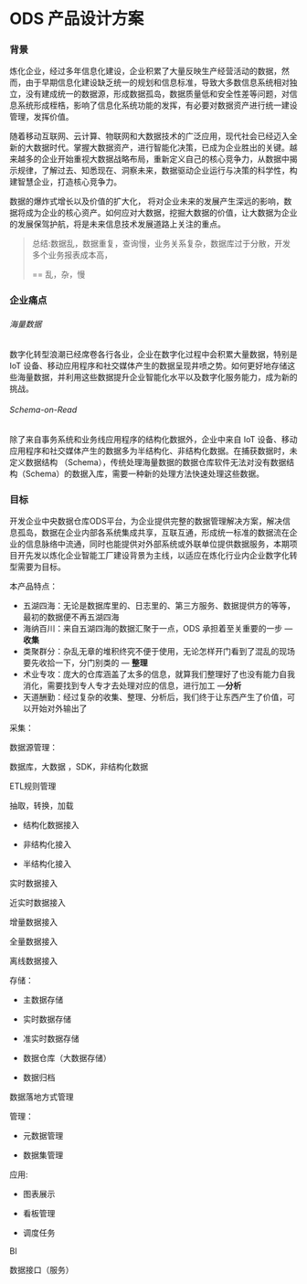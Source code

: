 # ODS 产品设计方案

### 背景

炼化企业，经过多年信息化建设，企业积累了大量反映生产经营活动的数据，然而，由于早期信息化建设缺乏统一的规划和信息标准，导致大多数信息系统相对独立，没有建成统一的数据源，形成数据孤岛，数据质量低和安全性差等问题，对信息系统形成桎梏，影响了信息化系统功能的发挥，有必要对数据资产进行统一建设管理，发挥价值。

随着移动互联网、云计算、物联网和大数据技术的广泛应用，现代社会已经迈入全新的大数据时代。掌握大数据资产，进行智能化决策，已成为企业胜出的关键。越来越多的企业开始重视大数据战略布局，重新定义自己的核心竞争力，从数据中揭示规律，了解过去、知悉现在、洞察未来，数据驱动企业运行与决策的科学性，构建智慧企业，打造核心竞争力。

数据的爆炸式增长以及价值的扩大化， 将对企业未来的发展产生深远的影响，数据将成为企业的核心资产。如何应对大数据，挖掘大数据的价值，让大数据为企业的发展保驾护航，将是未来信息技术发展道路上关注的重点。

> 总结:数据乱，数据重复，查询慢，业务关系复杂，数据库过于分散，开发多个业务报表成本高，
>
> == 乱，杂，慢

### 企业痛点



###### 海量数据

数字化转型浪潮已经席卷各行各业，企业在数字化过程中会积累大量数据，特别是 IoT 设备、移动应用程序和社交媒体产生的数据呈现井喷之势。如何更好地存储这些海量数据，并利用这些数据提升企业智能化水平以及数字化服务能力，成为新的挑战。

###### Schema-on-Read

除了来自事务系统和业务线应用程序的结构化数据外，企业中来自 IoT 设备、移动应用程序和社交媒体产生的数据多为半结构化、非结构化数据。在捕获数据时，未定义数据结构 （Schema），传统处理海量数据的数据仓库软件无法对没有数据结构（Schema）的数据入库，需要一种新的处理方法快速处理这些数据。

### 目标

​        开发企业中央数据仓库ODS平台，为企业提供完整的数据管理解决方案，解决信息孤岛，数据在企业内部各系统集成共享，互联互通，形成统一标准的数据流在企业的信息脉络中流通，同时也能提供对外部系统或外联单位提供数据服务，本期项目开先发以炼化企业智能工厂建设背景为主线，以适应在炼化行业内企业数字化转型需要为目标。

本产品特点：

- 五湖四海：无论是数据库里的、日志里的、第三方服务、数据提供方的等等，最初的数据便不再五湖四海
- 海纳百川：来自五湖四海的数据汇聚于一点，ODS 承担着至关重要的一步 — **收集**
- 类聚群分：杂乱无章的堆积终究不便于使用，无论怎样开门看到了混乱的现场要先收拾一下，分门别类的 — **整理**
- 术业专攻：庞大的仓库涵盖了太多的信息，就算我们整理好了也没有能力自我消化，需要找到专人专才去处理对应的信息，进行加工 —**分析**
- 天道酬勤：经过复杂的收集、整理、分析后，我们终于让东西产生了价值，可以开始对外输出了





采集：

数据源管理：

数据库，大数据 ，SDK，非结构化数据

ETL规则管理

抽取，转换，加载



- 结构化数据接入

- 非结构化接入

- 半结构化接入



实时数据接入

近实时数据接入

增量数据接入

全量数据接入

离线数据接入



存储：

- 主数据存储

- 实时数据存储

- 准实时数据存储

- 数据仓库（大数据存储）

- 数据归档





数据落地方式管理

管理：

- 元数据管理

- 数据集管理







应用:

- 图表展示

- 看板管理
- 调度任务

BI

数据接口（服务）







